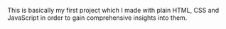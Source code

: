 This is basically my first project which I made with plain HTML, CSS and 
JavaScript in order to gain comprehensive insights into them.